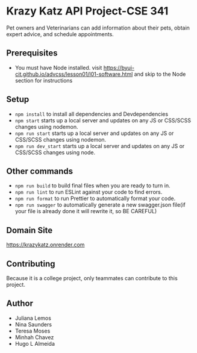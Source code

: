 # Krazy Katz API Project-CSE 341

Pet owners and Veterinarians can add information about their pets, obtain expert advice, and schedule appointments.

## Prerequisites

- You must have Node installed. visit https://byui-cit.github.io/advcss/lesson01/l01-software.html and skip to the Node section for instructions

## Setup

- `npm install` to install all dependencies and Devdependencies
- `npm start` starts up a local server and updates on any JS or CSS/SCSS changes using nodemon.
- `npm run start` starts up a local server and updates on any JS or CSS/SCSS changes using nodemon.
- `npm run dev_start` starts up a local server and updates on any JS or CSS/SCSS changes using node.

## Other commands

- `npm run build` to build final files when you are ready to turn in.
- `npm run lint` to run ESLint against your code to find errors.
- `npm run format` to run Prettier to automatically format your code.
- `npm run swagger` to automatically generate a new swagger.json file(if your file is already done it will rewrite it, so BE CAREFUL)

## Domain Site

https://krazykatz.onrender.com

## Contributing

Because it is a college project, only teammates can contribute to this project.

## Author

- Juliana Lemos
- Nina Saunders
- Teresa Moses
- Minhah Chavez
- Hugo L Almeida
